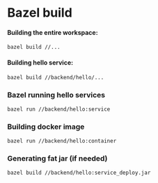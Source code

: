 # Bazel build

#### Building the entire workspace:
```
bazel build //...
```

#### Building hello service:
```
bazel build //backend/hello/...
```

### Bazel running hello services

```
bazel run //backend/hello:service
```

### Building docker image

```
bazel run //backend/hello:container
```

### Generating fat jar (if needed)

```
bazel build //backend/hello:service_deploy.jar
```